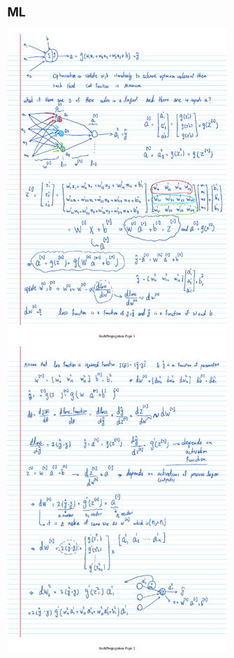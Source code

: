 # ML
![](https://github.com/mohsenhy/ML/blob/main/BackPropagation_Page1.jpg)
![](https://github.com/mohsenhy/ML/blob/main/BackPropagation_Page2.jpg)
